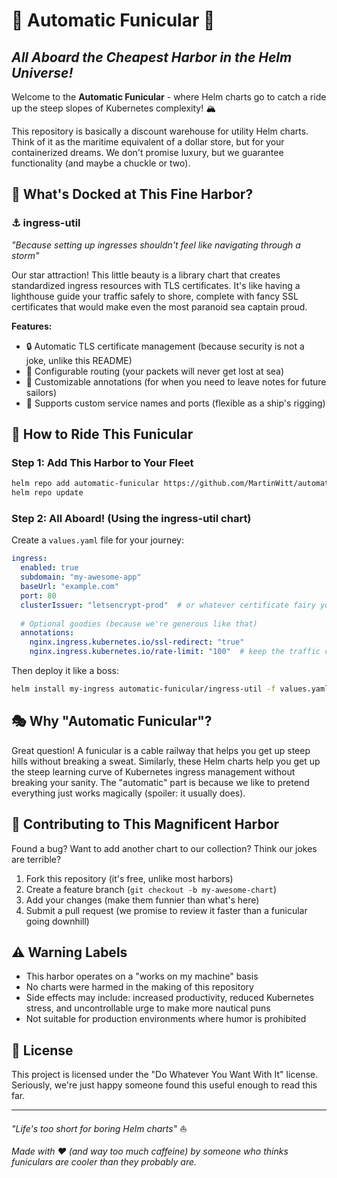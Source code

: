# 🚋 Automatic Funicular 🚋
## *All Aboard the Cheapest Harbor in the Helm Universe!*

Welcome to the **Automatic Funicular** - where Helm charts go to catch a ride up the steep slopes of Kubernetes complexity! 🏔️

This repository is basically a discount warehouse for utility Helm charts. Think of it as the maritime equivalent of a dollar store, but for your containerized dreams. We don't promise luxury, but we guarantee functionality (and maybe a chuckle or two).

## 🛟 What's Docked at This Fine Harbor?

### ⚓ ingress-util
*"Because setting up ingresses shouldn't feel like navigating through a storm"*

Our star attraction! This little beauty is a library chart that creates standardized ingress resources with TLS certificates. It's like having a lighthouse guide your traffic safely to shore, complete with fancy SSL certificates that would make even the most paranoid sea captain proud.

**Features:**
- 🔒 Automatic TLS certificate management (because security is not a joke, unlike this README)
- 🎯 Configurable routing (your packets will never get lost at sea)
- 📝 Customizable annotations (for when you need to leave notes for future sailors)
- 🚢 Supports custom service names and ports (flexible as a ship's rigging)

## 🚂 How to Ride This Funicular

### Step 1: Add This Harbor to Your Fleet
```bash
helm repo add automatic-funicular https://github.com/MartinWitt/automatic-funicular
helm repo update
```

### Step 2: All Aboard! (Using the ingress-util chart)

Create a `values.yaml` file for your journey:

```yaml
ingress:
  enabled: true
  subdomain: "my-awesome-app"
  baseUrl: "example.com"
  port: 80
  clusterIssuer: "letsencrypt-prod"  # or whatever certificate fairy you trust
  
  # Optional goodies (because we're generous like that)
  annotations:
    nginx.ingress.kubernetes.io/ssl-redirect: "true"
    nginx.ingress.kubernetes.io/rate-limit: "100"  # keep the traffic civilized
```

Then deploy it like a boss:

```bash
helm install my-ingress automatic-funicular/ingress-util -f values.yaml
```

## 🎭 Why "Automatic Funicular"?

Great question! A funicular is a cable railway that helps you get up steep hills without breaking a sweat. Similarly, these Helm charts help you get up the steep learning curve of Kubernetes ingress management without breaking your sanity. The "automatic" part is because we like to pretend everything just works magically (spoiler: it usually does).

## 🤝 Contributing to This Magnificent Harbor

Found a bug? Want to add another chart to our collection? Think our jokes are terrible? 

1. Fork this repository (it's free, unlike most harbors)
2. Create a feature branch (`git checkout -b my-awesome-chart`)
3. Add your changes (make them funnier than what's here)
4. Submit a pull request (we promise to review it faster than a funicular going downhill)

## ⚠️ Warning Labels

- This harbor operates on a "works on my machine" basis
- No charts were harmed in the making of this repository
- Side effects may include: increased productivity, reduced Kubernetes stress, and uncontrollable urge to make more nautical puns
- Not suitable for production environments where humor is prohibited

## 📜 License

This project is licensed under the "Do Whatever You Want With It" license. Seriously, we're just happy someone found this useful enough to read this far.

---

*"Life's too short for boring Helm charts"* ⛵

*Made with ❤️ (and way too much caffeine) by someone who thinks funiculars are cooler than they probably are.*
